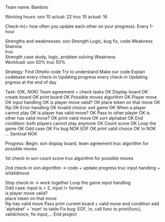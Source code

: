 Team name: Bamboo

Working hours:
	son	10		actual: 22
	truc	10 		actual: 16

Check-in(= how often you update each other on your progress): Every 1-hour

Strengths and weaknesses: 
	son	
		Strength	Logic, bug fix, code
		Weakness	Stamina		
	truc	
		Strength	case study, logic, problem solving
		Weakness	
Workload:
	son	50%
	truc	50%

Strategy:
	Find Othello code
	Try to understand 
	Make our code
	Explan codebase every check-in
	Updating progress every check-in
	Updating prgress at the end of day
	


Task: (OK, NOK)
	Team agreement + check tasks				OK
	Display board 						OK
		create board					OK
		print board 					OK
	Possible moves algorithm 				OK
	Player move			 			OK
		input handling					OK
		is player move valid?				OK
		place token on that move			OK
		flip						OK
	Error handling 						OK
		Invalid choice: exit game			OK
	When a player cannot play 				OK
		is player has valid move?			OK
		Pass to other player 				OK
		is other has valid move?			OK
		print valid move				OK
			sort alphabet				OK
	End condition: both players cannot play anymore 	OK
	Count score						OK
	Loop the game						OK
	Odd case						OK
	Fix bug							NOK
		EOF						OK
		print valid choice				OK
		\n						NOK
		...
	Sentinal						NOK
	
	

Progress:
Begin:
	son	display board, team agreement
	truc	algorithm for possible moves

1st check-in
	son	count score
	truc 	algorithm for possible moves

2nd check-in
	son	algorithm -> code + update progress
	truc	input handling + isValidmove

Stop check-in -> work together
		Loop the game
		input handling		
			Odd case: input is > 2, input != format		
		is player move valid?				
		place token on that move			
		flip
		has valid move
		Pass
		print current board + valid move
		end condition
		add 'alphabet' + 'num' to table	
		Fix bug: EOF, \n, call func to print(func), validchoice, fix input,...
		End project	


